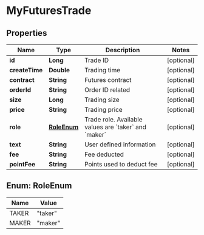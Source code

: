 
# MyFuturesTrade

## Properties

Name | Type | Description | Notes
------------ | ------------- | ------------- | -------------
**id** | **Long** | Trade ID |  [optional]
**createTime** | **Double** | Trading time |  [optional]
**contract** | **String** | Futures contract |  [optional]
**orderId** | **String** | Order ID related |  [optional]
**size** | **Long** | Trading size |  [optional]
**price** | **String** | Trading price |  [optional]
**role** | [**RoleEnum**](#RoleEnum) | Trade role. Available values are &#x60;taker&#x60; and &#x60;maker&#x60; |  [optional]
**text** | **String** | User defined information |  [optional]
**fee** | **String** | Fee deducted |  [optional]
**pointFee** | **String** | Points used to deduct fee |  [optional]

## Enum: RoleEnum

Name | Value
---- | -----
TAKER | &quot;taker&quot;
MAKER | &quot;maker&quot;

